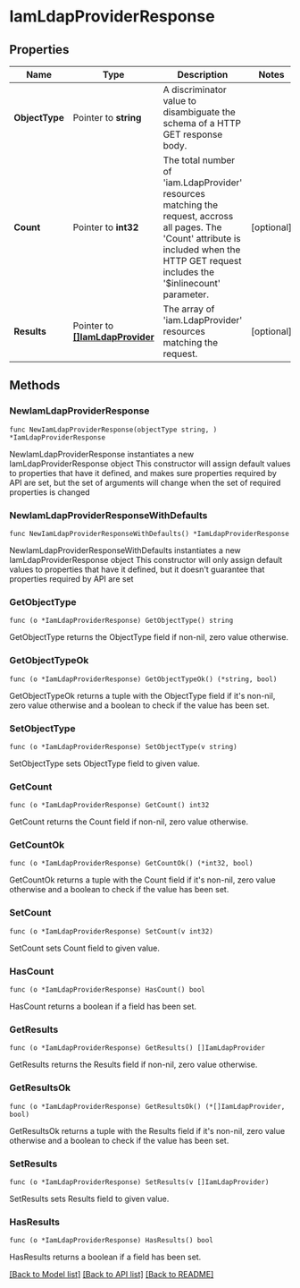 # IamLdapProviderResponse

## Properties

Name | Type | Description | Notes
------------ | ------------- | ------------- | -------------
**ObjectType** | Pointer to **string** | A discriminator value to disambiguate the schema of a HTTP GET response body. | 
**Count** | Pointer to **int32** | The total number of &#39;iam.LdapProvider&#39; resources matching the request, accross all pages. The &#39;Count&#39; attribute is included when the HTTP GET request includes the &#39;$inlinecount&#39; parameter. | [optional] 
**Results** | Pointer to [**[]IamLdapProvider**](iam.LdapProvider.md) | The array of &#39;iam.LdapProvider&#39; resources matching the request. | [optional] 

## Methods

### NewIamLdapProviderResponse

`func NewIamLdapProviderResponse(objectType string, ) *IamLdapProviderResponse`

NewIamLdapProviderResponse instantiates a new IamLdapProviderResponse object
This constructor will assign default values to properties that have it defined,
and makes sure properties required by API are set, but the set of arguments
will change when the set of required properties is changed

### NewIamLdapProviderResponseWithDefaults

`func NewIamLdapProviderResponseWithDefaults() *IamLdapProviderResponse`

NewIamLdapProviderResponseWithDefaults instantiates a new IamLdapProviderResponse object
This constructor will only assign default values to properties that have it defined,
but it doesn't guarantee that properties required by API are set

### GetObjectType

`func (o *IamLdapProviderResponse) GetObjectType() string`

GetObjectType returns the ObjectType field if non-nil, zero value otherwise.

### GetObjectTypeOk

`func (o *IamLdapProviderResponse) GetObjectTypeOk() (*string, bool)`

GetObjectTypeOk returns a tuple with the ObjectType field if it's non-nil, zero value otherwise
and a boolean to check if the value has been set.

### SetObjectType

`func (o *IamLdapProviderResponse) SetObjectType(v string)`

SetObjectType sets ObjectType field to given value.


### GetCount

`func (o *IamLdapProviderResponse) GetCount() int32`

GetCount returns the Count field if non-nil, zero value otherwise.

### GetCountOk

`func (o *IamLdapProviderResponse) GetCountOk() (*int32, bool)`

GetCountOk returns a tuple with the Count field if it's non-nil, zero value otherwise
and a boolean to check if the value has been set.

### SetCount

`func (o *IamLdapProviderResponse) SetCount(v int32)`

SetCount sets Count field to given value.

### HasCount

`func (o *IamLdapProviderResponse) HasCount() bool`

HasCount returns a boolean if a field has been set.

### GetResults

`func (o *IamLdapProviderResponse) GetResults() []IamLdapProvider`

GetResults returns the Results field if non-nil, zero value otherwise.

### GetResultsOk

`func (o *IamLdapProviderResponse) GetResultsOk() (*[]IamLdapProvider, bool)`

GetResultsOk returns a tuple with the Results field if it's non-nil, zero value otherwise
and a boolean to check if the value has been set.

### SetResults

`func (o *IamLdapProviderResponse) SetResults(v []IamLdapProvider)`

SetResults sets Results field to given value.

### HasResults

`func (o *IamLdapProviderResponse) HasResults() bool`

HasResults returns a boolean if a field has been set.


[[Back to Model list]](../README.md#documentation-for-models) [[Back to API list]](../README.md#documentation-for-api-endpoints) [[Back to README]](../README.md)


